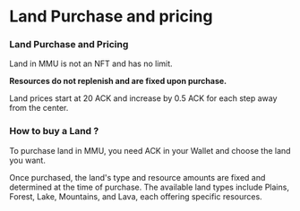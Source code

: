 # Land Purchase and pricing <!-- {docsify-ignore-all} -->

### **Land Purchase and Pricing**

Land in MMU is not an NFT and has no limit.&#x20;

**Resources do not replenish and are fixed upon purchase.**&#x20;

Land prices start at 20 ACK and increase by 0.5 ACK for each step away from the center.

### How to buy a Land ?&#x20;

To purchase land in MMU, you need ACK in your Wallet and choose the land you want.&#x20;

Once purchased, the land's type and resource amounts are fixed and determined at the time of purchase. The available land types include Plains, Forest, Lake, Mountains, and Lava, each offering specific resources.

